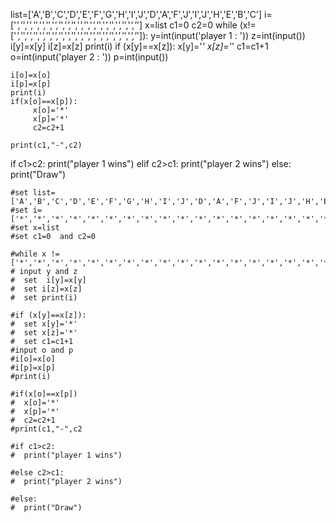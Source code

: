 list=['A','B','C','D','E','F','G','H','I','J','D','A','F','J','I','J','H','E','B','C']
i=['*','*','*','*','*','*','*','*','*','*','*','*','*','*','*','*','*','*','*','*']
x=list
c1=0
c2=0
while (x!=['*','*','*','*','*','*','*','*','*','*','*','*','*','*','*','*','*','*','*','*']):
    y=int(input('player 1 : '))
    z=int(input())
    i[y]=x[y]
    i[z]=x[z]
    print(i)
    if (x[y]==x[z]):
        x[y]='*'
        x[z]='*'
        c1=c1+1
    o=int(input('player 2 : '))
    p=int(input())

    i[o]=x[o]
    i[p]=x[p]
    print(i) 
    if(x[o]==x[p]):
         x[o]='*'
         x[p]='*'
         c2=c2+1

    print(c1,"-",c2)
if c1>c2:
    print("player 1 wins")
elif c2>c1:
    print("player 2 wins")
else:
    print("Draw")









    #set list=['A','B','C','D','E','F','G','H','I','J','D','A','F','J','I','J','H','E','B','C']
    #set i=['*','*','*','*','*','*','*','*','*','*','*','*','*','*','*','*','*','*','*','*']
    #set x=list
    #set c1=0  and c2=0
    
    #while x !=['*','*','*','*','*','*','*','*','*','*','*','*','*','*','*','*','*','*','*','*']
    # input y and z
    #  set  i[y]=x[y]
    #  set i[z]=x[z]
    #  set print(i)
    
    #if (x[y]==x[z]):
    #  set x[y]='*'
    #  set x[z]='*'
    #  set c1=c1+1
    #input o and p
    #i[o]=x[o]
    #i[p]=x[p]
    #print(i)
    
    #if(x[o]==x[p])
    #  x[o]='*'
    #  x[p]='*'
    #  c2=c2+1
    #print(c1,"-",c2
    
    #if c1>c2:
    #  print("player 1 wins")
    
    #else c2>c1:
    #  print("player 2 wins")
    
    #else:
    #  print("Draw")
    
